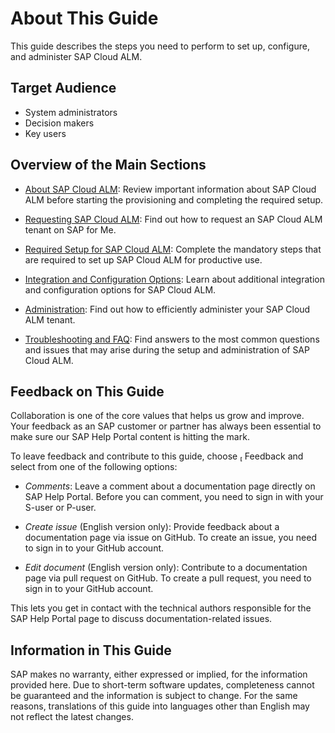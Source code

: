 <!-- loio6720349dcc2341daa848a58270cd193c -->

<link rel="stylesheet" type="text/css" href="css/sap-icons.css"/>

# About This Guide

This guide describes the steps you need to perform to set up, configure, and administer SAP Cloud ALM.



<a name="loio6720349dcc2341daa848a58270cd193c__section_gln_kc3_hdc"/>

## Target Audience

-   System administrators
-   Decision makers
-   Key users



<a name="loio6720349dcc2341daa848a58270cd193c__section_vbd_vc3_hdc"/>

## Overview of the Main Sections

-   [About SAP Cloud ALM](about-sap-cloud-alm-118f038.md): Review important information about SAP Cloud ALM before starting the provisioning and completing the required setup.

-   [Requesting SAP Cloud ALM](requesting-sap-cloud-alm-2ba35e6.md): Find out how to request an SAP Cloud ALM tenant on SAP for Me.

-   [Required Setup for SAP Cloud ALM](01_required_setup/required-setup-for-sap-cloud-alm-80b2c30.md): Complete the mandatory steps that are required to set up SAP Cloud ALM for productive use.

-   [Integration and Configuration Options](02_integration_and_config_options/integration-and-configuration-options-a4ea6fa.md): Learn about additional integration and configuration options for SAP Cloud ALM.

-   [Administration](administration-52d7d71.md): Find out how to efficiently administer your SAP Cloud ALM tenant.

-   [Troubleshooting and FAQ](troubleshooting-and-faq-737bcf7.md): Find answers to the most common questions and issues that may arise during the setup and administration of SAP Cloud ALM.




<a name="loio6720349dcc2341daa848a58270cd193c__section_yvb_pc3_hdc"/>

## Feedback on This Guide

Collaboration is one of the core values that helps us grow and improve. Your feedback as an SAP customer or partner has always been essential to make sure our SAP Help Portal content is hitting the mark.

To leave feedback and contribute to this guide, choose <span class="SAP-icons-V5"></span> Feedback and select from one of the following options:

-   *Comments*: Leave a comment about a documentation page directly on SAP Help Portal. Before you can comment, you need to sign in with your S-user or P-user.

-   *Create issue* \(English version only\): Provide feedback about a documentation page via issue on GitHub. To create an issue, you need to sign in to your GitHub account.

-   *Edit document* \(English version only\): Contribute to a documentation page via pull request on GitHub. To create a pull request, you need to sign in to your GitHub account.


This lets you get in contact with the technical authors responsible for the SAP Help Portal page to discuss documentation-related issues.



<a name="loio6720349dcc2341daa848a58270cd193c__section_bcw_jc3_hdc"/>

## Information in This Guide

SAP makes no warranty, either expressed or implied, for the information provided here. Due to short-term software updates, completeness cannot be guaranteed and the information is subject to change. For the same reasons, translations of this guide into languages other than English may not reflect the latest changes.

